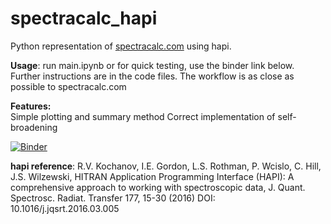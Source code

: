 # spectracalc_hapi
Python representation of [spectracalc.com](www.spectracalc.com) using hapi.

**Usage**:
	run main.ipynb or for quick testing, use the binder link below.
	Further instructions are in the code files. The workflow is as close as possible to spectracalc.com
    
**Features:**  
    Simple plotting and summary method
    Correct implementation of self-broadening
    
[![Binder](https://mybinder.org/badge_logo.svg)](https://mybinder.org/v2/gh/dermahax/spectracalc_hapi/HEAD?labpath=main.ipynb)


**hapi reference**:
 R.V. Kochanov, I.E. Gordon, L.S. Rothman, P. Wcislo, C. Hill, J.S. Wilzewski,
	   HITRAN Application Programming Interface (HAPI): A comprehensive approach
	   to working with spectroscopic data, J. Quant. Spectrosc. Radiat. Transfer 177, 15-30 (2016)
	   DOI: 10.1016/j.jqsrt.2016.03.005
	   
	   
	 
